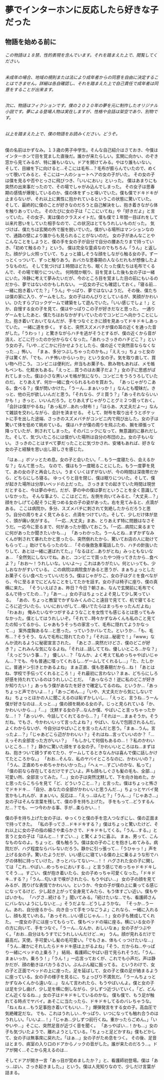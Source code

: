 # 夢でインターホンに反応したら好きな子だった
## 物語を始める前に
###### この物語は１８禁、性的表現を含んでいます。それを踏まえた上で、閲覧してください。
###### 未成年の場合、地域の規則または法により成年者からの同意を自由に決定することはできません。詳細は各自確認し、それを踏まえた上で自己責任で成年者は同意をすることが出来ます。
###### 次に、物語はフィクションです。僕の２０２０年の夢を元に制作したオリジナル小説です。夢による登場人物は実在しますが、性格や会話は架空であり、別物です。
###### 以上を踏まえた上で、僕の物語をお読みください。どうぞ。

僕の名前はかずなみ。１３歳の男子中学生。そんな自己紹介はさておき、今僕はインターホンで目を覚ました直後だ。誰かが来たらしい。玄関に向かい、のぞき窓から見てみるが、特に誰もいない。ドアを開けてみる。やはり誰もいない。
そして、目線を下に向けると...そこには毛布...？毛布が膨らんでいたので、めくって覗いてみると、そこには一人のショートヘアの女の子がいた。
その女の子は僕を見るや否やとっさに飛びつき、「いいにおい」といった。
僕はあまりにも突然の出来事だったので、その場でしゃがみ込んでしまった。
その女子は思春期の感情が爆発しているのか、僕の体をずっと嗅いでいた。僕も僕でドキドキが止まらないが、それ以上に異性に抱かれているというこの状態に驚いていた。
そして、最終的に僕のことが好きなのだろうと自己解決をし、抱き着きながら体を触りあっていた。
そのたびに女の子は「ここにいてね」や「好きだよ」と言っていた。その女子、実は僕のクラスメイトだ。僕も僕で１年間一目ぼれをして以来片思いをしていた相手なので、この状況はとてもうれしいものだった。
気づけば、僕たちは玄関の外で服を脱いでいた。僕がいる場所はマンションなので、通路の壁により誰からも見られることがないのだ。
女の子があんなことやこんなことをしようと、僕の手を女の子が自分で自分の腰あたりまで持っていき、「初めて触るの？」という。
僕は完全な童貞なのでもちろん「うん」と返した。顔が少し火照っていて、ちょっと嬉しそうな顔をしながら触る女の子。ずーっとくっついて、ずっと触りあう。おバカな思春期の人ならだれもが想像したようなものだ。
そして気づけば１時間ほどたち、眠くたった僕たちは毛布でくるんで、その場で眠りについた。
何時間か眠り、目を覚ました後も女の子は一緒にいた。冷静に考えて夢みたいだが、今のところ目を覚ました目の前にもいるのだから、夢ではないのかもしれない。
一応女の子にも確認しておく。「寝る前...一緒に抱き着いてた？」「うん」やっぱり、夢ではないようだ。
その後、僕たちは僕の家に入り、ゲームをした。女の子はのんびりとしているが、笑顔がかわいい。ひたすらブロックゲームで建築をして遊んでいた。「いい感じでしょ！」とか、自慢する女の子を見て、僕はやっぱりこの子が好きだなと思った。
一通りゲームをしたあと、僕たちはおなかがすいていたのでコンビニへ向かうことにした。抱き着いておいてなんだが、手をつなぐときに顔を見あってドキドキしあっていた。
一緒に道を歩く。
すると、突然スズメバチが僕の耳の近くを通った音がした。「うわっ！」と驚きながらハチを逃がそうとするが、僕の近くから音が消え、どこに行ったのか分からなくなった。「あれっさっきのハチどこ？」という女の子。「いや...どこかに行かせようとしたら、僕の近くで突然音ならなくなった...」怖い。
「まぁ、多分つぶしちゃったのかも。」「ええっ」ちょっと女の子は驚くが、「でも、ハチ怖いからいっか」という女の子。気を取り直して、買い物へ行こう。
コンビニは便利だ。弁当もお菓子も、飲み物もあれば、メモ帳もペンも、化粧水もある。「えっと...買うのはお菓子だよ？」女の子に思惑がばれてしまった。僕は小さな黒いメモ帳が気になり、コンビニをうろうろしていたのだ。
とりあえず、何か一緒に食べられるものを買おう。
「あっじゃがりこある。食べる？」僕が問いかけた。「うーん...まぁいっか！」なんとも曖昧だ。きっと、他の元が欲しいんだと思う。「それなら、グミ買う？」「あっそれならいいかも！」きっと、いいんだろう。とりあえずじゃがりことグミ２つ買っておく。
「会計は僕がやるね」「あっ私が...あれっ財布！」「ほらあ、大丈夫だよ～」なんて雑談を交わしながら、会計を済ませる。
そして、財布を取り出そうとポケットに手を出した途端、さっきのスズメバチがコンビニ内で飛び出した。女の子は驚いて体を低めて眺めている。
僕はハチが僕の周りを飛ぶため、腕を頑張って降っていたが、刺されてしまった。そのパニックになって、無意識的に暴れだした。そして、気づいたころには僕がいた場所は自分の布団の上。女の子もいない。
さっきのことはすべて夢だったことに気づかされ、安堵もあれば、好きな女の子と経験を思い出し寂しさを感じた。

「はぁ...」ボソッとため息。女の子と会いたい。「...もう一度寝たら、会えるかな？」なんて思った。
なので、僕はもう一度眠ることにした。もう一度夢を見て、あの女の子と再会したい。うまくいくはずがないが、今の時間は深夜帯だから、どちらにしろ寝る。
ゆっくりと目を閉じ、僕は眠りについた。そして、僕が起きた場所は分厚いベッドの上だった。
さっきまでの起きていた時間は現世だとすると、今は夢の中だ。だが、夢の中の僕は夢だということを全く意識していなかった。
そんな事より、ここはどこだ。左側を向いてみると、「大丈夫...？」顔をかしげて心配そうに見つめる女の子の姿があった。右を見てみると、点滴がある。
ここは病院か。多分、スズメバチに刺されて気絶したからだろうと思う。自分の周りをよく見てみると、点滴をつけていた。そして、少しだけ体が怠く、頭が痛い気がする。
「一応...大丈夫」まあ、とりあえず特に問題はなさそうだ。一応今に至るまで、何があったか聞いておこう。「一応...病院に来るまでに何があったか聞きたいかも...」
「あっわかった。うーんとね...まずかずなみくんが刺されて暴れたかと思ったら、突然倒れたから、驚いてお店の人に助けてもらって...」助けてもらったのな...
「その後救急車電話したり、ハチの針抜いたりして、あとは一緒に運ばれてた。」「なるほど...ありがとね」みっともないなぁ...
「全然気にしないでね。あと、コンビニで買ったやつ持ってきたから...食べよ？」「おお～！うれしいな。いいよ～」これはありがたい。何といっても、少しおなかがすいている。
この病院は病院食があると思うが、まぁちょっとしたお菓子くらい食べたっていいだろう。僕はじゃがりこ、女の子はグミを食べながら、今に至るまでにどんなことをしてたかを話す。女の子は椅子に座り、僕の真横に来た。
「そういえばさぁ、昨日？今日？朝さぁ、なんで玄関前に毛布でくるんで待ってたの...？」「あー...」女の子はちょっとよそ見して少し笑っている。
「あの、ちょっと教室でかずなみくんのこと遠目で見てて、机で寝てるところに近づいたら、いいにおいがして...嗅いでたらはまっちゃったんだよね」「わぁお」
俺みたいなやつがするようなことを女性でも感じるとは思ってもみなかった。僕としてはうれしいぞ。「それで...時々かずなみくんも私のこと見てたの知ってるから、じゃあもうそっちの家言って、毛布に隠れてようかなって...」
案外度胸あるな...と思った。っていうかバレてた。というか...「も、毛布...？そうそう、なんで毛布に隠れてたの？」「それは...秘密で！」「www」なんか流れるように秘密宣言された。
「あとさ...突然だけどさ、僕のどこが好き？」これみんな気になるよね。「それは...話しててね、優しいところ...かな？」「えっどういう事...？」
優しい...？「なんか、よく考えて私めっちゃやばいじゃん...？でも、今も普通に喋ってくれるし...ゲームしてくれるし...」「た、たしかに。普通ドン引きとかあるよね」
まぁ正直、僕も思春期だから...ね！「あとはね、学校で手伝ってくれるところ！」それ最初に言わない？まぁ、どちらにしろ好感を持たれているのはうれしいことだ。
「あっならさ！逆に私のどこが好きか知りたい！」あっもう僕があなたを好きで確定してるのね。というか...「あっちょっと声でかいよ...！」「あっごめん...」「いや、大丈夫だから気にしないでね」
ちょっとほかの人に聞こえるのは恥ずかしいし...「えっと、言うね...うーん僕が好きなのは...えっと...」僕の顔を眺める女の子。じっと見られている「か、かわいいから...」「...」
沈黙する女の子...なんか僕、やばいこと言っちゃったかな...！？「あっいや、今話してくれてるから...？」「それはー...まぁそうか。そうだね。でもさ、今かわいいって言ったよね？」やばい、なんで包囲されるんだ。
よくわからないが、今自分はやばいことを言ったんだと思う。「まぁ...うん。言ったよ...？」「じゃあどこら辺がかわいい？」それはね...言っていいのか？「...えっそれ全部言った方がいい？」
「もしかして何個もあるの...！？私のかわいいところ...！？」静かに驚いた顔をする女の子。「かわいいところはね...まずはね、抱きついて顔うずめてたり、ゲームしてるときなんかは喜んで僕に話しかけてたところかな。」
「おお...そんな、私のヤバイところなのに、かわいいの？」「うん、正直めちゃめちゃかわいかった。」「へぇー...すごいのかな、私って」「僕の前なら存在してるだけですごいよ。声も顔もしぐさも髪の毛も、全部...」
可愛い所、全部言ってみた。「...」女の子は突然沈黙して、下を向き始めた。かと思ったらこちらを見て「ど、どういうこと...？」と言った。僕はちょっと怖さでドキドキ...
「自分、あなたの全部がかわいいと思うんだ...」ちょっとヤバイ発言かもしれんが、まぁいい。反応は...「えっ...ほんと？」「うん...」「じゃあさ...」女の子はそんな言葉を残して、僕の手を持ち上げた。
手をもって...どうするんだ...？でも、一つ今わかる事、手が...柔らかい...！

僕の手を持ち上げた女の子は、ゆっくりと僕の手を恋人つなぎにし、僕の正面まで持ってきた。
「私の手ってさ...ドキドキする？」僕はちょっと驚いたけど、それ以上に女の子の指の細さや柔らかさで、ドキドキしてくる。「うん...する。」と言うと女の子は「ほんと...！すごい...」と驚くように喜ぶ。
まぁ、男って、こんなものなのよ。ちょっと、僕も触ろう。僕は女の子のことを抱きしめてみる。病院だが、ハグ程度ならバレないだろう。静かに引っ張って...「うひゃっ！」声を上げる女の子。驚いたようだが、いい感じに寝ている僕の上に乗るような形でハグの体制に持っていけた。きっとバレてない～...！！
ハグされた女の子に関しては「これ...やばい...めっちゃにおいする...」と言う感じでめっちゃドキドキしてそう...。すごい、僕が抱き着いたら、女の子めっちゃ可愛くなった。「ドキドキ...する？」「うん...匂いまで嗅がされたら、もうやばい...」
女の子の顔を見てみるが、困りげな表情でかわいい。というか、今女の子が僕の上に乗ってる感じになってるけど、少し起き上がって全身見てみたら、もう体すごい近い。僕もやばいかも。
「ハグさ...続ける？」聞いてみる。「続けたいな...でも、看護師さんにバレないようにしないと...」そうだよな...どうしようかな。
「そっか...うーん。あれ、自分座るから、向き合って手をつなごうよ」これなら、一緒に入れるし、顔も見ていれる。「あっそれ...いい感じじゃん...！」女の子も賛成してくれた。
一度女の子には座ってもらって、僕もベッドの端に座る。横にいる女の子の方に向いて、手をつなぐ。「うーん...なんか、おしいなぁ」女の子がつぶやく。「おお...自分はもうすでにうれしいんだけど...w」
うん。顔が見れるだけで最高だ。天使。手可愛いし髪の毛可愛い。「でもさぁ、体もくっつけたいな...」「うん...確かにそれしたらドキドキ感は上がるよね」「そう、だからね...やっぱり一緒にベッドの上乗ろ？」
結局、看護師にやばい目で見られそうだ。「うん..まぁいっか。乗ろう！」「うん！」一応言っておくが、これでも小声だ。声は静かだが、顔の動きはバカうるさい。ぶんぶん縦に振ってる。
というわけで、女の子と正面でベッドの上に座った。足を延ばして、女の子と僕の足が絡まるように座っている。女の子の様子を見るに、ちょっぴり不満気だ。「うーんちょっとかずなみくんから遠いな...」
なんて言われたら、もうやばいんよ。僕と女の子は足を少し曲げ、少し足を横に倒しながら、少しずつ近づいていく。「ど、どんどん近くなるね...」女の子はドキドキしているのかな。
僕も僕で、もう足が触れてる時点でヤバイ。あそこに当たったら、ドキドキしてるのバレちゃうな。「ねぇねぇ...もう足事抱き着いてもいい...？」爆弾発言をする女の子。高血圧で気絶確定だな。
でも、これはうれしい...やっぱり、いつになっても触れ合うのはうれしい。「いいよ...！」「じゃあ...少しずつ前行くね。重かったらごめん。」「いやいや...」そこに、突然足音が近づく音を聞く。
「あっやばい...！かも...」女の子も気づいたようで、離れようとしている。「ちょっと足どかすね」僕もどかして、女の子は無事席に戻れた。「はぁ...」女の子がため息をつく。
その後、足音はとまり、病室の入り口のドアからノックの音がした。誰が来たのだろう...。ドアが開く...そこから見えるのは...

そしてドアが開き一言「あっ目が覚めましたか？」と、看護師初登場。僕は「あっ...はい、さっき起きました。」という。僕は人見知りなので、少しだけ言葉が詰まる。
